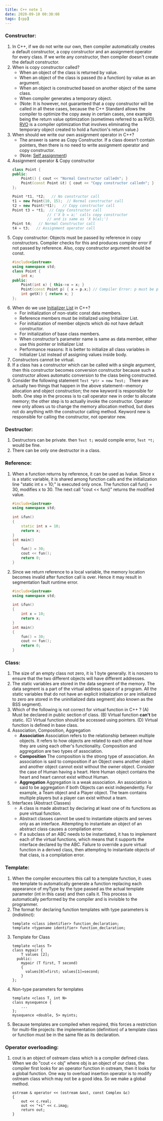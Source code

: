 ```yaml
---
title: C++ note 1
date: 2020-09-10 00:38:08
tags: [cpp]
---
```

### Constructor:
1. In C++, if we do not write our own, then compiler automatically creates a default constructor, a copy constructor and an assignment operator for every class. If we write any constructor, then compiler doesn't create the default constructor.
2. When is copy constructor called?
    - When an object of the class is returned by value.
    - When an object of the class is passed (to a function) by value as an argument.
    - When an object is constructed based on another object of the same class.
    - When compiler generates a temporary object.
    - (Note: It is however, not guaranteed that a copy constructor will be called in all these cases, because the C++ Standard allows the compiler to optimize the copy away in certain cases, one example being the return value optimization (sometimes referred to as RVO). [RVO](https://en.wikipedia.org/wiki/Copy_elision#Return_value_optimization) is a compiler optimization that involves eliminating the temporary object created to hold a function's return value.)
3. When should we write our own assignment operator in C++?
    - The answer is same as Copy Constructor. If a class doesn’t contain pointers, then there is no need to write assignment operator and copy constructor. 
    - (Note: [Self assignment](https://isocpp.org/wiki/faq/assignment-operators))
4. Assignment operator & Copy constructor
    ```cpp
    class Point {
    public:
        Point() { cout << "Normal Constructor calledn"; }
        Point(const Point &t) { cout << "Copy constructor calledn"; }
    };
 
    Point *t1, *t2;   // No constructor call
    t1 = new Point(10, 15);  // Normal constructor call
    t2 = new Point(*t1);   // Copy constructor call 
    Point t3 = *t1;  // Copy Constructor call
                    // ('X b = a;' calls copy constructor
                    // and is same as 'X b(a);')
    Point t4;   // Normal Constructor call
    t4 = t3;   // Assignment operator call 
    ```
5. Copy constructor: Objects must be passed by reference in copy constructors. Compiler checks for this and produces compiler error if not passed by reference. Also, copy constructor argument should be const.
    ```cpp
    #include<iostream>
    using namespace std;
    class Point {
        int x;
    public:
        Point(int x) { this->x = x; }
        Point(const Point p) { x = p.x;} // Compiler Error: p must be passed by reference
        int getX() { return x; }
    };
    ```
6. When do we use [Initializer List](https://www.geeksforgeeks.org/when-do-we-use-initializer-list-in-c/) in C++?
    - For initialization of non-static const data members.
    - Reference members must be initialized using Initializer List.
    - For initialization of member objects which do not have default constructor.
    - For initialization of base class members.
    - When constructor’s parameter name is same as data member, either use this pointer or Initializer List
    - Performance reasons: It is better to initialize all class variables in Initializer List instead of assigning values inside body.
7. Constructors cannot be virtual.
8. If a class has a constructor which can be called with a single argument, then this constructor becomes conversion constructor because such a constructor allows automatic conversion to the class being constructed. 
9. Consider the following statement `Test *ptr = new Test; ` There are actually two things that happen in the above statement--memory allocation and object construction; the new keyword is responsible for both. One step in the process is to call operator new in order to allocate memory; the other step is to actually invoke the constructor. Operator new only allows us to change the memory allocation method, but does not do anything with the constructor calling method. Keyword new is responsible for calling the constructor, not operator new.

### Destructor:
1. Destructors can be private. then `Test t;` would compile error, `Test *t;` would be fine.
2. There can be only one destructor in a class.

### Reference:
1. When a function returns by reference, it can be used as lvalue. Since x is a static variable, it is shared among function calls and the initialization line "static int x = 10;" is executed only once. The function call fun() = 30, modifies x to 30. The next call "cout << fun()" returns the modified value.
    ```cpp
    #include<iostream>
    using namespace std;
     
    int &fun()
    {
        static int x = 10;
        return x;
    }
    int main()
    {
        fun() = 30;
        cout << fun();
        return 0;
    }
    ```
    
2. Since we return reference to a local variable, the memory location becomes invalid after function call is over. Hence it may result in segmentation fault runtime error.
    ```cpp
    #include<iostream>
    using namespace std;
     
    int &fun()
    {
        int x = 10;
        return x;
    }
    int main()
    {
        fun() = 30;
        cout << fun();
        return 0;
    }
    ```
    
### Class:
1. The size of an empty class not zero, it is 1 byte generally. It is nonzero to ensure that the two different objects will have different addresses.
2. The static variables are stored in the data segment of the memory. The data segment is a part of the virtual address space of a program. All the static variables that do not have an explicit initialization or are initialized to zero are stored in the uninitialized data segment( also known as the BSS segment).
3. Which of the following is not correct for virtual function in C++ ?
(A) Must be declared in public section of class.
(B) Virtual function **can't** be static.
(C) Virtual function should be accessed using pointers.
(D) Virtual function is defined in base class.
4. Association, Composition, Aggregation
    - **Association**
Association refers to the relationship between multiple objects. It refers to how objects are related to each other and how they are using each other's functionality. Composition and aggregation are two types of association.
    - **Composition**
The composition is the strong type of association. An association is said to composition if an Object owns another object and another object cannot exist without the owner object. Consider the case of Human having a heart. Here Human object contains the heart and heart cannot exist without Human.
    - **Aggregation**
Aggregation is a weak association. An association is said to be aggregation if both Objects can exist independently. For example, a Team object and a Player object. The team contains multiple players but a player can exist without a team.
5. Interfaces (Abstract Classes)
    - A class is made abstract by declaring at least one of its functions as pure virtual function.
    - Abstract classes cannot be used to instantiate objects and serves only as an interface. Attempting to instantiate an object of an abstract class causes a compilation error.
    - If a subclass of an ABC needs to be instantiated, it has to implement each of the virtual functions, which means that it supports the interface declared by the ABC. Failure to override a pure virtual function in a derived class, then attempting to instantiate objects of that class, is a compilation error.

### Template:
1. When the compiler encounters this call to a template function, it uses the template to automatically generate a function replacing each appearance of myType by the type passed as the actual template parameter (int in this case) and then calls it. This process is automatically performed by the compiler and is invisible to the programmer.
2. The format for declaring function templates with type parameters is (indistinct):
    ```
    template <class identifier> function_declaration;
    template <typename identifier> function_declaration;
    ```
3. Template for Class
    ```
    template <class T>
    class mypair {
        T values [2];
      public:
        mypair (T first, T second)
        {
          values[0]=first; values[1]=second;
        }
    };
    ```
4. Non-type parameters for templates
    ```
    template <class T, int N>
    class mysequence {
        ...
    };
    mysequence <double, 5> myints;
    ```
5. Because templates are compiled when required, this forces a restriction for multi-file projects: the implementation (definition) of a template class or function must be in the same file as its declaration.

### Operator overloading:
1. cout is an object of ostream class which is a compiler defined class. When we do "cout << obj" where obj is an object of our class, the compiler first looks for an operator function in ostream, then it looks for a global function. One way to overload insertion operator is to modify ostream class which may not be a good idea. So we make a global method.
    ```
    ostream & operator << (ostream &out, const Complex &c)
    {
        out << c.real;
        out << "+i" << c.imag;
        return out;
    }
    ```

